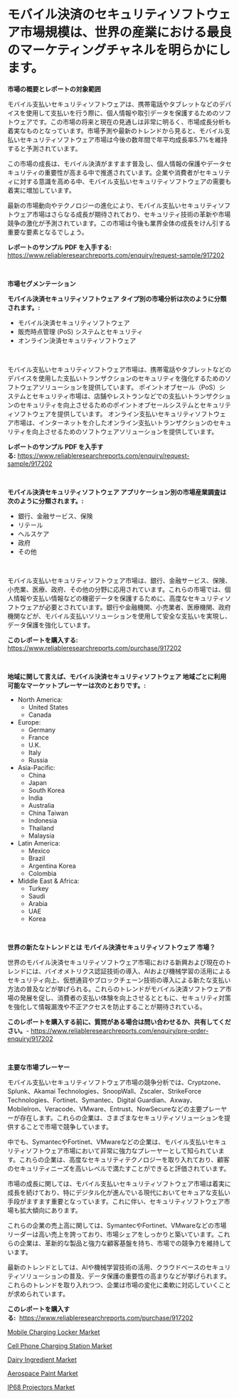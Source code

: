 <p><h1>モバイル決済のセキュリティソフトウェア市場規模は、世界の産業における最良のマーケティングチャネルを明らかにします。</h1></p><p><strong>市場の概要とレポートの対象範囲</strong></p>
<p><p>モバイル支払いセキュリティソフトウェアは、携帯電話やタブレットなどのデバイスを使用して支払いを行う際に、個人情報や取引データを保護するためのソフトウェアです。この市場の将来と現在の見通しは非常に明るく、市場成長分析も着実なものとなっています。市場予測や最新のトレンドから見ると、モバイル支払いセキュリティソフトウェア市場は今後の数年間で年平均成長率5.7%を維持すると予測されています。</p><p>この市場の成長は、モバイル決済がますます普及し、個人情報の保護やデータセキュリティの重要性が高まる中で推進されています。企業や消費者がセキュリティに対する意識を高める中、モバイル支払いセキュリティソフトウェアの需要も着実に増加しています。</p><p>最新の市場動向やテクノロジーの進化により、モバイル支払いセキュリティソフトウェア市場はさらなる成長が期待されており、セキュリティ技術の革新や市場競争の激化が予測されています。この市場は今後も業界全体の成長をけん引する重要な要素となるでしょう。</p></p>
<p><strong>レポートのサンプル PDF を入手する:</strong> <a href="https://www.reliableresearchreports.com/enquiry/request-sample/917202">https://www.reliableresearchreports.com/enquiry/request-sample/917202</a></p>
<p>&nbsp;</p>
<p><strong>市場セグメンテーション</strong></p>
<p><strong>モバイル決済セキュリティソフトウェア タイプ別の市場分析は次のように分類されます。:</strong></p>
<p><ul><li>モバイル決済セキュリティソフトウェア</li><li>販売時点管理 (PoS) システムとセキュリティ</li><li>オンライン決済セキュリティソフトウェア</li></ul></p>
<p>&nbsp;</p>
<p><p>モバイル支払いセキュリティソフトウェア市場は、携帯電話やタブレットなどのデバイスを使用した支払いトランザクションのセキュリティを強化するためのソフトウェアソリューションを提供しています。 ポイントオブセール（PoS）システムとセキュリティ市場は、店舗やレストランなどでの支払いトランザクションのセキュリティを向上させるためのポイントオブセールシステムとセキュリティソフトウェアを提供しています。 オンライン支払いセキュリティソフトウェア市場は、インターネットを介したオンライン支払いトランザクションのセキュリティを向上させるためのソフトウェアソリューションを提供しています。</p></p>
<p><strong>レポートのサンプル PDF を入手する:</strong>&nbsp;<a href="https://www.reliableresearchreports.com/enquiry/request-sample/917202">https://www.reliableresearchreports.com/enquiry/request-sample/917202</a></p>
<p>&nbsp;</p>
<p><strong> モバイル決済セキュリティソフトウェア アプリケーション別の市場産業調査は次のように分類されます。:</strong></p>
<p><ul><li>銀行、金融サービス、保険</li><li>リテール</li><li>ヘルスケア</li><li>政府</li><li>その他</li></ul></p>
<p>&nbsp;</p>
<p><p>モバイル支払いセキュリティソフトウェア市場は、銀行、金融サービス、保険、小売業、医療、政府、その他の分野に応用されています。これらの市場では、個人情報や支払い情報などの機密データを保護するために、高度なセキュリティソフトウェアが必要とされています。銀行や金融機関、小売業者、医療機関、政府機関などが、モバイル支払いソリューションを使用して安全な支払いを実現し、データ保護を強化しています。</p></p>
<p><strong>このレポートを購入する:</strong>&nbsp; <a href="https://www.reliableresearchreports.com/purchase/917202">https://www.reliableresearchreports.com/purchase/917202</a></p>
<p>&nbsp;</p>
<p><strong>地域に関して言えば、モバイル決済セキュリティソフトウェア 地域ごとに利用可能なマーケットプレーヤーは次のとおりです。:</strong></p>
<p><ul>
    <li>
        North America:
        <ul>
            <li>United States</li>
            <li>Canada</li>
        </ul>
    </li>
    <li>
        Europe:
        <ul>
            <li>Germany</li>
            <li>France</li>
            <li>U.K.</li>
            <li>Italy</li>
            <li>Russia</li>
        </ul>
    </li>
    <li>
        Asia-Pacific:
        <ul>
            <li>China</li>
            <li>Japan</li>
            <li>South Korea</li>
            <li>India</li>
            <li>Australia</li>
            <li>China Taiwan</li>
            <li>Indonesia</li>
            <li>Thailand</li>
            <li>Malaysia</li>
        </ul>
    </li>
    <li>
        Latin America:
        <ul>
            <li>Mexico</li>
            <li>Brazil</li>
            <li>Argentina Korea</li>
            <li>Colombia</li>
        </ul>
    </li>
    <li>
        Middle East & Africa:
        <ul>
            <li>Turkey</li>
            <li>Saudi</li>
            <li>Arabia</li>
            <li>UAE</li>
            <li>Korea</li>
        </ul>
    </li>
    </ul></p>
<p>&nbsp;</p>
<p><strong>世界の新たなトレンドとは モバイル決済セキュリティソフトウェア 市場？</strong></p>
<p><p>世界のモバイル決済セキュリティソフトウェア市場における新興および現在のトレンドには、バイオメトリクス認証技術の導入、AIおよび機械学習の活用によるセキュリティ向上、仮想通貨やブロックチェーン技術の導入による新たな支払い方法の普及などが挙げられる。これらのトレンドがモバイル決済ソフトウェア市場の発展を促し、消費者の支払い体験を向上させるとともに、セキュリティ対策を強化して情報漏洩や不正アクセスを防止することが期待されている。</p></p>
<p><strong>このレポートを購入する前に、質問がある場合は問い合わせるか、共有してください。</strong>- <a href="https://www.reliableresearchreports.com/enquiry/pre-order-enquiry/917202">https://www.reliableresearchreports.com/enquiry/pre-order-enquiry/917202</a></p>
<p>&nbsp;</p>
<p><strong>主要な市場プレーヤー</strong></p>
<p><p>モバイル支払いセキュリティソフトウェア市場の競争分析では、Cryptzone、Splunk、Akamai Technologies、SnoopWall、Zscaler、StrikeForce Technologies、Fortinet、Symantec、Digital Guardian、Axway、MobileIron、Veracode、VMware、Entrust、NowSecureなどの主要プレーヤーが存在します。これらの企業は、さまざまなセキュリティソリューションを提供することで市場で競争しています。</p><p>中でも、SymantecやFortinet、VMwareなどの企業は、モバイル支払いセキュリティソフトウェア市場において非常に強力なプレーヤーとして知られています。これらの企業は、高度なセキュリティテクノロジーを取り入れており、顧客のセキュリティニーズを高いレベルで満たすことができると評価されています。</p><p>市場の成長に関しては、モバイル支払いセキュリティソフトウェア市場は着実に成長を続けており、特にデジタル化が進んでいる現代においてセキュアな支払い手段がますます重要となっています。これに伴い、セキュリティソフトウェア市場も拡大傾向にあります。</p><p>これらの企業の売上高に関しては、SymantecやFortinet、VMwareなどの市場リーダーは高い売上を誇っており、市場シェアをしっかりと築いています。これらの企業は、革新的な製品と強力な顧客基盤を持ち、市場での競争力を維持しています。</p><p>最新のトレンドとしては、AIや機械学習技術の活用、クラウドベースのセキュリティソリューションの普及、データ保護の重要性の高まりなどが挙げられます。これらのトレンドを取り入れつつ、企業は市場の変化に柔軟に対応していくことが求められています。</p></p>
<p><strong>このレポートを購入する:</strong>&nbsp;&nbsp;<a href="https://www.reliableresearchreports.com/purchase/917202">https://www.reliableresearchreports.com/purchase/917202</a></p>
<p><p><a href="https://github.com/GroverBarry/Market-Research-Report-List-4/blob/main/mobile-charging-locker-market.md">Mobile Charging Locker Market</a></p><p><a href="https://github.com/lylyparadise/Market-Research-Report-List-2/blob/main/cell-phone-charging-station-market.md">Cell Phone Charging Station Market</a></p><p><a href="https://github.com/wusalecollins540tpqoz/Market-Research-Report-List-1/blob/main/dairy-ingredient-market.md">Dairy Ingredient Market</a></p><p><a href="https://github.com/johnbach50/Market-Research-Report-List-2/blob/main/aerospace-paint-market.md">Aerospace Paint Market</a></p><p><a href="https://github.com/pjcfca/Market-Research-Report-List-1/blob/main/ip68-projectors-market.md">IP68 Projectors Market</a></p></p>